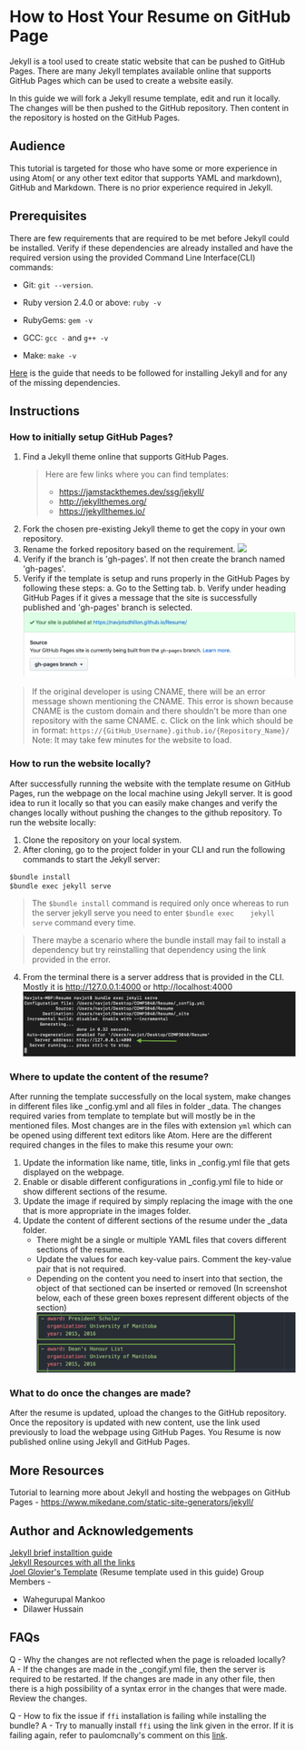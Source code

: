 # How to Host Your Resume on GitHub Page

Jekyll is a tool used to create static website that can be pushed to GitHub Pages. There are many Jekyll templates available online that supports GitHub Pages which can be used to create a website easily.

In this guide we will fork a Jekyll resume template, edit and run it locally. The changes will be then pushed to the GitHub repository. Then content in the repository is hosted on the GitHub Pages.

## Audience

This tutorial is targeted for those who have some or more experience in using Atom( or any other text editor that supports YAML and markdown), GitHub and Markdown. There is no prior experience required in Jekyll.

## Prerequisites

There are few requirements that are required to be met before Jekyll could be installed. Verify if these dependencies are already installed and have the required version using the provided Command Line Interface(CLI) commands:
  - Git: `git --version`.

  - Ruby version 2.4.0 or above: `ruby -v`

  - RubyGems: `gem -v`

  - GCC: `gcc -` and `g++ -v`

  - Make: `make -v`

[Here](https://jekyllrb.com/docs/installation/) is the guide that needs to be followed for installing Jekyll and for any of the missing dependencies.

## Instructions
### How to initially setup GitHub Pages?

1. Find a Jekyll theme online that supports GitHub Pages.
    > Here are few links where you can find templates:
    > - https://jamstackthemes.dev/ssg/jekyll/
    > - http://jekyllthemes.org/
    > - https://jekyllthemes.io/
2. Fork the chosen pre-existing Jekyll theme to get the copy in your own repository.
3. Rename the forked repository based on the requirement.
![](https://github.com/NavjotSDhillon/Resume/blob/gh-pages/GitHub_Forking.gif?raw=true)
4. Verify if the branch is 'gh-pages'. If not then create the branch named 'gh-pages'.
4. Verify if the template is setup and runs properly in the GitHub Pages by following these steps:
  a. Go to the Setting tab.
  b. Verify under heading GitHub Pages if it gives a message that the site is successfully published and 'gh-pages' branch is selected.
  ![](https://github.com/NavjotSDhillon/Resume/blob/gh-pages/Website_published.png?raw=true)
  > If the original developer is using CNAME, there will be an error message shown mentioning the CNAME. This error is shown because CNAME is the custom domain and there shouldn't be more than one repository with the same CNAME.
  c. Click on the link which should be in format: `https://{GitHub_Username}.github.io/{Repository_Name}/`
  > Note: It may take few minutes for the website to load.
  
### How to run the website locally?
After successfully running the website with the template resume on GitHub Pages, run the webpage on the local machine using Jekyll server. It is good idea to run it locally so that you can easily make changes and verify the changes locally without pushing the changes to the github repository. To run the website locally:
1. Clone the repository on your local system.
2. After cloning, go to the project folder in your CLI and run the following commands to start the Jekyll server:
  ```
  $bundle install
  $bundle exec jekyll serve
  ```
  > The `$bundle install` command is required only once whereas to run the server jekyll serve you need to enter `$bundle exec    jekyll serve` command every time.  

  > There maybe a scenario where the bundle install may fail to install a dependency but try reinstalling that dependency         using the link provided in the error.
4. From the terminal there is a server address that is provided in the CLI. Mostly it is http://127.0.0.1:4000 or http://localhost:4000
![](https://github.com/NavjotSDhillon/Resume/blob/gh-pages/Jekyll_Server_Start.png?raw=true)

### Where to update the content of the resume?
After running the template successfully on the local system, make changes in different files like \_config.yml and all files in folder \_data. The changes required varies from template to template but will mostly be in the mentioned files. Most changes are in the files with extension `yml` which can be opened using different text editors like Atom. Here are the different required changes in the files to make this resume your own:
1. Update the information like name, title, links in \_config.yml file that gets displayed on the webpage.
2. Enable or disable different configurations in \_config.yml file to hide or show different sections of the resume.
3. Update the image if required by simply replacing the image with the one that is more appropriate in the images folder.
4. Update the content of different sections of the resume under the \_data folder.
   - There might be a single or multiple YAML files that covers different sections of the resume.
   - Update the values for each key-value pairs. Comment the key-value pair that is not required.
   - Depending on the content you need to insert into that section, the object of that sectioned can be inserted or removed (In screenshot below, each of these green boxes represent different objects of the section)
   ![](https://github.com/NavjotSDhillon/Resume/blob/gh-pages/Objects.png?raw=true)

### What to do once the changes are made?
After the resume is updated, upload the changes to the GitHub repository. Once the repository is updated with new content, use the link used previously to load the webpage using GitHub Pages. You Resume is now published online using Jekyll and GitHub Pages.

## More Resources
Tutorial to learning more about Jekyll and hosting the webpages on GitHub Pages - https://www.mikedane.com/static-site-generators/jekyll/

## Author and Acknowledgements
[Jekyll brief installtion guide](https://jekyllrb.com/docs/)  
[Jekyll Resources with all the links](https://jekyllrb.com/resources/)  
[Joel Glovier's Template](https://github.com/jglovier/resume-template) (Resume template used in this guide)
Group Members -
  - Wahegurupal Mankoo
  - Dilawer Hussain

## FAQs
Q - Why the changes are not reflected when the page is reloaded locally?  
A - If the changes are made in the \_congif.yml file, then the server is required to be restarted. If the changes are made in any other file, then there is a high possibility of a syntax error in the changes that were made. Review the changes.

Q - How to fix the issue if `ffi` installation is failing while installing the bundle?
A - Try to manually install `ffi` using the link given in the error. If it is failing again, refer to paulomcnally's comment on this [link](https://github.com/ffi/ffi/issues/611#issuecomment-364621532).
